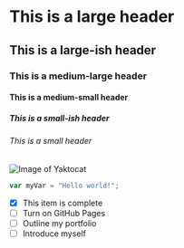 # This is a large header 
## This is a large-ish header 
### This is a medium-large header 
#### This is a medium-small header 
##### This is a small-ish header 
###### This is a small header 
![Image of Yaktocat](https://octodex.github.com/images/yaktocat.png) 
``` javascript
var myVar = "Hello world!";
``` 
- [x] This item is complete 
- [ ] Turn on GitHub Pages 
- [ ] Outline my portfolio 
- [ ] Introduce myself 
